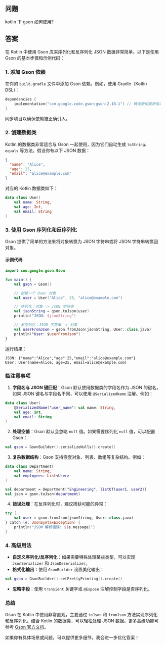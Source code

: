## 问题

kotlin 下 gson 如何使用?

## 答案

在 Kotlin 中使用 Gson 库来序列化和反序列化 JSON 数据非常简单。以下是使用 Gson 的基本步骤和示例代码：

### 1. 添加 Gson 依赖
在你的 `build.gradle` 文件中添加 Gson 依赖。例如，使用 Gradle（Kotlin DSL）：

```kotlin
dependencies {
    implementation("com.google.code.gson:gson:2.10.1") // 确保使用最新版本
}
```

同步项目以确保依赖被正确引入。

### 2. 创建数据类
Kotlin 的数据类非常适合与 Gson 一起使用，因为它们自动生成 `toString`、`equals` 等方法。假设你有以下 JSON 数据：

```json
{
  "name": "Alice",
  "age": 25,
  "email": "alice@example.com"
}
```

对应的 Kotlin 数据类如下：

```kotlin
data class User(
    val name: String,
    val age: Int,
    val email: String
)
```

### 3. 使用 Gson 序列化和反序列化
Gson 提供了简单的方法来将对象转换为 JSON 字符串或将 JSON 字符串转换回对象。

#### 示例代码
```kotlin
import com.google.gson.Gson

fun main() {
    val gson = Gson()

    // 创建一个 User 对象
    val user = User("Alice", 25, "alice@example.com")

    // 序列化：对象 -> JSON 字符串
    val jsonString = gson.toJson(user)
    println("JSON: $jsonString")

    // 反序列化：JSON 字符串 -> 对象
    val userFromJson = gson.fromJson(jsonString, User::class.java)
    println("User: $userFromJson")
}
```

运行结果：
```
JSON: {"name":"Alice","age":25,"email":"alice@example.com"}
User: User(name=Alice, age=25, email=alice@example.com)
```

### 临注意事项
1. **字段名与 JSON 键匹配**：Gson 默认使用数据类的字段名作为 JSON 的键名。如果 JSON 键名与字段名不同，可以使用 `@SerializedName` 注解。例如：

```kotlin
data class User(
    @SerializedName("user_name") val name: String,
    val age: Int,
    val email: String
)
```

2. **处理空值**：Gson 默认会忽略 `null` 值。如果需要序列化 `null` 值，可以配置 Gson：

```kotlin
val gson = GsonBuilder().serializeNulls().create()
```

3. **复杂数据结构**：Gson 支持嵌套对象、列表、数组等复杂结构。例如：

```kotlin
data class Department(
    val name: String,
    val employees: List<User>
)

val department = Department("Engineering", listOf(user1, user2))
val json = gson.toJson(department)
```

4. **错误处理**：在反序列化时，建议捕获可能的异常：

```kotlin
try {
    val user = gson.fromJson(jsonString, User::class.java)
} catch (e: JsonSyntaxException) {
    println("JSON 解析错误: ${e.message}")
}
```

### 4. 高级用法
- **自定义序列化/反序列化**：如果需要特殊处理某些类型，可以实现 `JsonSerializer` 和 `JsonDeserializer`。
- **格式化输出**：使用 `GsonBuilder` 设置美化输出：

```kotlin
val gson = GsonBuilder().setPrettyPrinting().create()
```

- **忽略字段**：使用 `transient` 关键字或 `@Expose` 注解控制字段是否序列化。

### 总结
Gson 在 Kotlin 中使用非常直观，主要通过 `toJson` 和 `fromJson` 方法实现序列化和反序列化。结合 Kotlin 的数据类，可以轻松处理 JSON 数据。更多高级功能可参考 [Gson 官方文档](https://github.com/google/gson)。

如果你有具体场景或问题，可以提供更多细节，我会进一步优化答案！